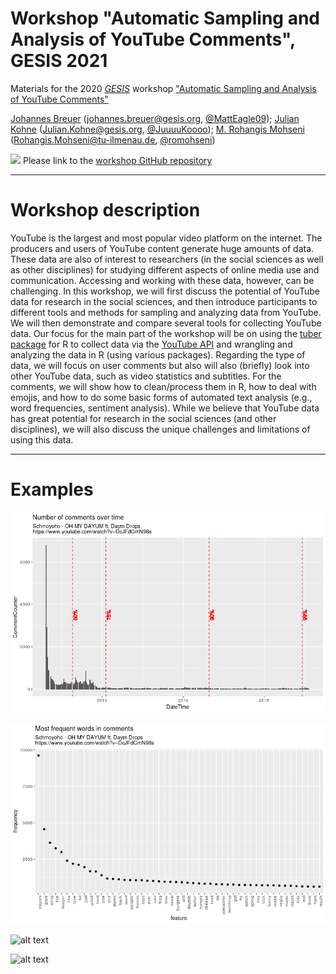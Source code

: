 # Workshop "Automatic Sampling and Analysis of YouTube Comments", GESIS 2021
Materials for the 2020 [*GESIS*](https://www.gesis.org/en/home/) workshop ["Automatic Sampling and Analysis of YouTube Comments"](https://training.gesis.org/?site=pDetails&child=full&pID=0x12941263AE4D46F5BFB1250DA9ECD139)

[Johannes Breuer](https://www.johannesbreuer.com/) ([johannes.breuer@gesis.org](mailto:johannes.breuer@gesis.org), [\@MattEagle09](https://twitter.com/MattEagle09)); [Julian Kohne](https://www.gesis.org/en/institute/staff/person/Julian.Kohne) ([Julian.Kohne@gesis.org](mailto:Julian.Kohne@gesis.org), [\@JuuuuKoooo](https://twitter.com/JuuuuKoooo)); [M. Rohangis Mohseni](https://www.tu-ilmenau.de/en/media-psychology-and-media-design/team/dr-rohangis-mohseni/) ([Rohangis.Mohseni@tu-ilmenau.de](mailto:Rohangis.Mohseni@tu-ilmenau.de), [\@romohseni](https://twitter.com/romohseni))

[![](https://licensebuttons.net/l/by/3.0/80x15.png)](https://creativecommons.org/licenses/by/4.0/) 
Please link to the [workshop GitHub repository](https://github.com/jobreu/youtube-workshop-gesis-2021)

---

# Workshop description
YouTube is the largest and most popular video platform on the internet. The producers and users of YouTube content generate huge amounts of data. These data are also of interest to researchers (in the social sciences as well as other disciplines) for studying different aspects of online media use and communication. Accessing and working with these data, however, can be challenging. In this workshop, we will first discuss the potential of YouTube data for research in the social sciences, and then introduce participants to different tools and methods for sampling and analyzing data from YouTube. We will then demonstrate and compare several tools for collecting YouTube data. Our focus for the main part of the workshop will be on using the [tuber package](https://soodoku.github.io/tuber/) for R to collect data via the [YouTube API](https://developers.google.com/youtube) and wrangling and analyzing the data in R (using various packages). Regarding the type of data, we will focus on user comments but also will also (briefly) look into other YouTube data, such as video statistics and subtitles. For the comments, we will show how to clean/process them in R, how to deal with emojis, and how to do some basic forms of automated text analysis (e.g., word frequencies, sentiment analysis). While we believe that YouTube data has great potential for research in the social sciences (and other disciplines), we will also discuss the unique challenges and limitations of using this data.

---

# Examples

![alt text](https://github.com/jobreu/youtube-workshop-gesis-2021/blob/main/Images/CommentsOvertime.png)

![alt text](https://github.com/jobreu/youtube-workshop-gesis-2021/blob/main/Images/MostFrequentWords.png)

![alt text](hhttps://github.com/jobreu/youtube-workshop-gesis-2021/blob/main/Images/Images/WordCloud.png)

![alt text](https://github.com/jobreu/youtube-workshop-gesis-2021/blob/main/Images/Images/Top10Emojis.png)